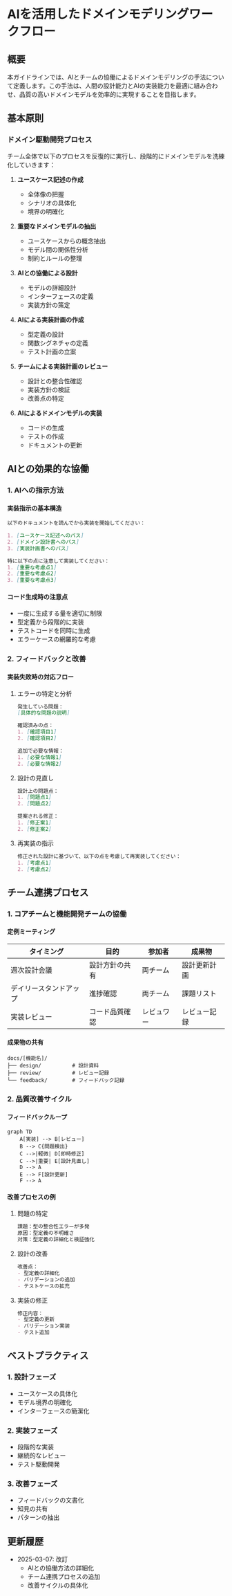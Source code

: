 # AIを活用したドメインモデリングワークフロー

## 概要

本ガイドラインでは、AIとチームの協働によるドメインモデリングの手法について定義します。この手法は、人間の設計能力とAIの実装能力を最適に組み合わせ、品質の高いドメインモデルを効率的に実現することを目指します。

## 基本原則

### ドメイン駆動開発プロセス
チーム全体で以下のプロセスを反復的に実行し、段階的にドメインモデルを洗練化していきます：

1. **ユースケース記述の作成**
   - 全体像の把握
   - シナリオの具体化
   - 境界の明確化

2. **重要なドメインモデルの抽出**
   - ユースケースからの概念抽出
   - モデル間の関係性分析
   - 制約とルールの整理

3. **AIとの協働による設計**
   - モデルの詳細設計
   - インターフェースの定義
   - 実装方針の策定

4. **AIによる実装計画の作成**
   - 型定義の設計
   - 関数シグネチャの定義
   - テスト計画の立案

5. **チームによる実装計画のレビュー**
   - 設計との整合性確認
   - 実装方針の検証
   - 改善点の特定

6. **AIによるドメインモデルの実装**
   - コードの生成
   - テストの作成
   - ドキュメントの更新

## AIとの効果的な協働

### 1. AIへの指示方法

#### 実装指示の基本構造
```markdown
以下のドキュメントを読んでから実装を開始してください：

1. [ユースケース記述へのパス]
2. [ドメイン設計書へのパス]
3. [実装計画書へのパス]

特に以下の点に注意して実装してください：
1. [重要な考慮点1]
2. [重要な考慮点2]
3. [重要な考慮点3]
```

#### コード生成時の注意点
- 一度に生成する量を適切に制限
- 型定義から段階的に実装
- テストコードを同時に生成
- エラーケースの網羅的な考慮

### 2. フィードバックと改善

#### 実装失敗時の対応フロー
1. エラーの特定と分析
   ```markdown
   発生している問題：
   [具体的な問題の説明]

   確認済みの点：
   1. [確認項目1]
   2. [確認項目2]

   追加で必要な情報：
   1. [必要な情報1]
   2. [必要な情報2]
   ```

2. 設計の見直し
   ```markdown
   設計上の問題点：
   1. [問題点1]
   2. [問題点2]

   提案される修正：
   1. [修正案1]
   2. [修正案2]
   ```

3. 再実装の指示
   ```markdown
   修正された設計に基づいて、以下の点を考慮して再実装してください：
   1. [考慮点1]
   2. [考慮点2]
   ```

## チーム連携プロセス

### 1. コアチームと機能開発チームの協働

#### 定例ミーティング
| タイミング | 目的 | 参加者 | 成果物 |
|------------|------|---------|---------|
| 週次設計会議 | 設計方針の共有 | 両チーム | 設計更新計画 |
| デイリースタンドアップ | 進捗確認 | 両チーム | 課題リスト |
| 実装レビュー | コード品質確認 | レビュワー | レビュー記録 |

#### 成果物の共有
```
docs/[機能名]/
├── design/          # 設計資料
├── review/          # レビュー記録
└── feedback/        # フィードバック記録
```

### 2. 品質改善サイクル

#### フィードバックループ
```mermaid
graph TD
    A[実装] --> B[レビュー]
    B --> C{問題検出}
    C -->|軽微| D[即時修正]
    C -->|重要| E[設計見直し]
    D --> A
    E --> F[設計更新]
    F --> A
```

#### 改善プロセスの例
1. 問題の特定
   ```markdown
   課題：型の整合性エラーが多発
   原因：型定義の不明確さ
   対策：型定義の詳細化と検証強化
   ```

2. 設計の改善
   ```markdown
   改善点：
   - 型定義の詳細化
   - バリデーションの追加
   - テストケースの拡充
   ```

3. 実装の修正
   ```markdown
   修正内容：
   - 型定義の更新
   - バリデーション実装
   - テスト追加
   ```

## ベストプラクティス

### 1. 設計フェーズ
- ユースケースの具体化
- モデル境界の明確化
- インターフェースの簡潔化

### 2. 実装フェーズ
- 段階的な実装
- 継続的なレビュー
- テスト駆動開発

### 3. 改善フェーズ
- フィードバックの文書化
- 知見の共有
- パターンの抽出

## 更新履歴

- 2025-03-07: 改訂
  - AIとの協働方法の詳細化
  - チーム連携プロセスの追加
  - 改善サイクルの具体化
